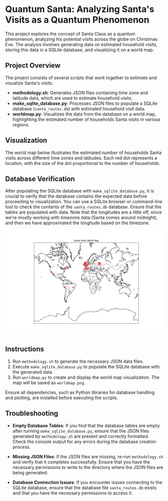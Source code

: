 # Quantum Santa: Analyzing Santa's Visits as a Quantum Phenomenon

This project explores the concept of Santa Claus as a quantum phenomenon, analyzing his potential visits across the globe on Christmas Eve. The analysis involves generating data on estimated household visits, storing this data in a SQLite database, and visualizing it on a world map.

## Project Overview

The project consists of several scripts that work together to estimate and visualize Santa's visits:

- **methodology.sh**: Generates JSON files containing time zone and latitude data, which are used to estimate household visits.
- **make_sqlite_database.py**: Processes JSON files to populate a SQLite database (`santa_routes.db`) with estimated household visit data.
- **worldmap.py**: Visualizes the data from the database on a world map, highlighting the estimated number of households Santa visits in various regions.

## Visualization

The world map below illustrates the estimated number of households Santa visits across different time zones and latitudes. Each red dot represents a location, with the size of the dot proportional to the number of households.
## Database Verification

After populating the SQLite database with `make_sqlite_database.py`, it is crucial to verify that the database contains the expected data before proceeding to visualization. You can use a SQLite browser or command-line tool to check the contents of the `santa_routes.db` database. Ensure that the tables are populated with data.
Note that the longitudes are a little off, since we're mostly working with timezone data (Santa comes around
midnight), and then we have approximated the longitude based on the timezone.

![Santa Visits World Map](worldmap.png)

## Instructions

1. Run `methodology.sh` to generate the necessary JSON data files.
2. Execute `make_sqlite_database.py` to populate the SQLite database with the generated data.
3. Run `worldmap.py` to create and display the world map visualization. The map will be saved as `worldmap.png`.

Ensure all dependencies, such as Python libraries for database handling and plotting, are installed before executing the scripts.
## Troubleshooting

- **Empty Database Tables**: If you find that the database tables are empty after running `make_sqlite_database.py`, ensure that the JSON files generated by `methodology.sh` are present and correctly formatted. Check the console output for any errors during the database creation process.

- **Missing JSON Files**: If the JSON files are missing, re-run `methodology.sh` and verify that it completes successfully. Ensure that you have the necessary permissions to write to the directory where the JSON files are being generated.

- **Database Connection Issues**: If you encounter issues connecting to the SQLite database, ensure that the database file `santa_routes.db` exists and that you have the necessary permissions to access it.
